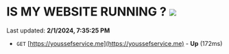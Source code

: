 # IS MY WEBSITE RUNNING ? [![](https://img.shields.io/static/v1?label=Sponsor&message=%E2%9D%A4&logo=GitHub&color=%23fe8e86)](https://github.com/sponsors/<username>)

Last updated: **2/1/2024, 7:35:25 PM**

- `GET` [https://youssefservice.me](https://youssefservice.me) - **Up** (172ms)
